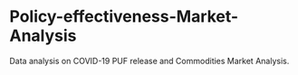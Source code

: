 # Policy-effectiveness-Market-Analysis
Data analysis on COVID-19 PUF release and Commodities Market Analysis.
